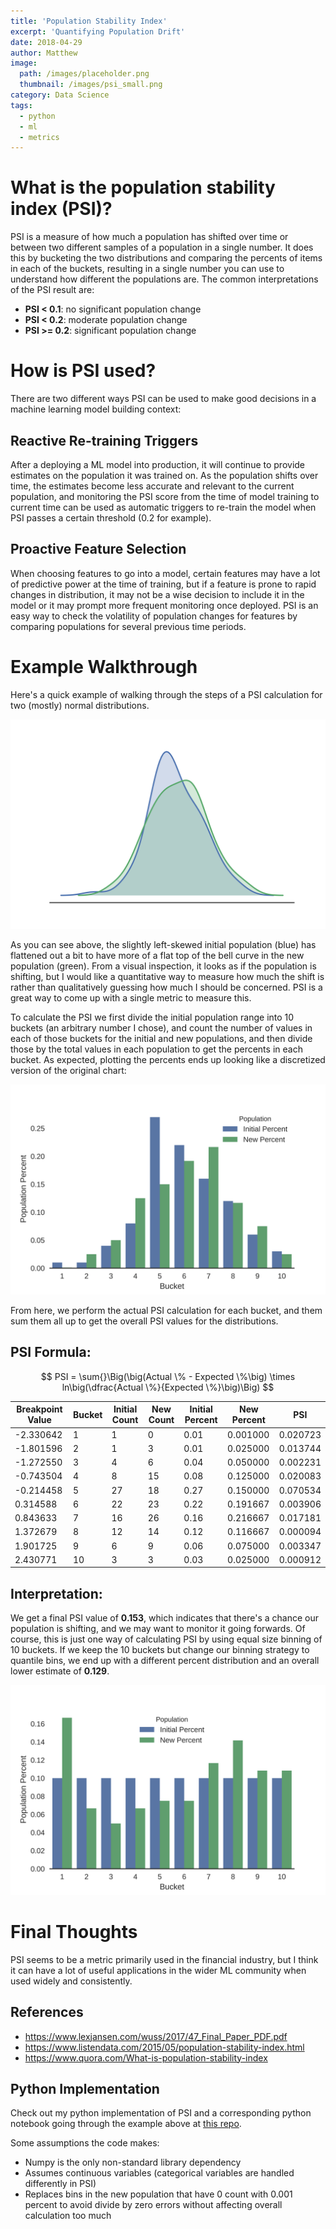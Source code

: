 ```yaml
---
title: 'Population Stability Index'
excerpt: 'Quantifying Population Drift'
date: 2018-04-29
author: Matthew
image:
  path: /images/placeholder.png
  thumbnail: /images/psi_small.png
category: Data Science
tags:
  - python
  - ml
  - metrics
---
```


# What is the population stability index (PSI)?

PSI is a measure of how much a population has shifted over time or between two different samples of a population in a single number. It does this by bucketing the two distributions and comparing the percents of items in each of the buckets, resulting in a single number you can use to understand how different the populations are. The common interpretations of the PSI result are:

* **PSI < 0.1**: no significant population change
* **PSI < 0.2**: moderate population change
* **PSI >= 0.2**: significant population change

# How is PSI used?

There are two different ways PSI can be used to make good decisions in a machine learning model building context:

## Reactive Re-training Triggers

After a deploying a ML model into production, it will continue to provide estimates on the population it was trained on. As the population shifts over time, the estimates become less accurate and relevant to the current population, and monitoring the PSI score from the time of model training to current time can be used as automatic triggers to re-train the model when PSI passes a certain threshold (0.2 for example).

## Proactive Feature Selection

When choosing features to go into a model, certain features may have a lot of predictive power at the time of training, but if a feature is prone to rapid changes in distribution, it may not be a wise decision to include it in the model or it may prompt more frequent monitoring once deployed. PSI is an easy way to check the volatility of population changes for features by comparing populations for several previous time periods.

# Example Walkthrough

Here's a quick example of walking through the steps of a PSI calculation for two (mostly) normal distributions.

![](/images/psi_large.png)


As you can see above, the slightly left-skewed initial population (blue) has flattened out a bit to have more of a flat top of the bell curve in the new population (green). From a visual inspection, it looks as if the population is shifting, but I would like a quantitative way to measure how much the shift is rather than qualitatively guessing how much I should be concerned. PSI is a great way to come up with a single metric to measure this.

To calculate the PSI we first divide the initial population range into 10 buckets (an arbitrary number I chose), and count the number of values in each of those buckets for the initial and new populations, and then divide those by the total values in each population to get the percents in each bucket. As expected, plotting the percents ends up looking like a discretized version of the original chart:

![](/images/psi_hist.png)


From here, we perform the actual PSI calculation for each bucket, and them sum them all up to get the overall PSI values for the distributions.

## PSI Formula:

$$
PSI = \sum{}\Big(\big(Actual \% - Expected \%\big) \times ln\big(\dfrac{Actual \%}{Expected \%}\big)\Big)
$$



| Breakpoint Value | Bucket | Initial Count | New Count | Initial Percent | New Percent | PSI      |
|------------------|--------|---------------|-----------|-----------------|-------------|----------|
| -2.330642        | 1      | 1             | 0         | 0.01            | 0.001000    | 0.020723 |
| -1.801596        | 2      | 1             | 3         | 0.01            | 0.025000    | 0.013744 |
| -1.272550        | 3      | 4             | 6         | 0.04            | 0.050000    | 0.002231 |
| -0.743504        | 4      | 8             | 15        | 0.08            | 0.125000    | 0.020083 |
| -0.214458        | 5      | 27            | 18        | 0.27            | 0.150000    | 0.070534 |
| 0.314588         | 6      | 22            | 23        | 0.22            | 0.191667    | 0.003906 |
| 0.843633         | 7      | 16            | 26        | 0.16            | 0.216667    | 0.017181 |
| 1.372679         | 8      | 12            | 14        | 0.12            | 0.116667    | 0.000094 |
| 1.901725         | 9      | 6             | 9         | 0.06            | 0.075000    | 0.003347 |
| 2.430771         | 10     | 3             | 3         | 0.03            | 0.025000    | 0.000912 |

## Interpretation:

We get a final PSI value of **0.153**, which indicates that there's a chance our population is shifting, and we may want to monitor it going forwards. Of course, this is just one way of calculating PSI by using equal size binning of 10 buckets. If we keep the 10 buckets but change our binning strategy to quantile bins, we end up with a different percent distribution and an overall lower estimate of **0.129**.

![](/images/psi_hist_bins.png)


# Final Thoughts

PSI seems to be a metric primarily used in the financial industry, but I think it can have a lot of useful applications in the wider ML community when used widely and consistently.

## References

* https://www.lexjansen.com/wuss/2017/47_Final_Paper_PDF.pdf
* https://www.listendata.com/2015/05/population-stability-index.html
* https://www.quora.com/What-is-population-stability-index

## Python Implementation

Check out my python implementation of PSI and a corresponding python notebook going through the example above at [this repo](https://github.com/mwburke/population-stability-index).

Some assumptions the code makes:

* Numpy is the only non-standard library dependency
* Assumes continuous variables (categorical variables are handled differently in PSI)
* Replaces bins in the new population that have 0 count with 0.001 percent to avoid divide by zero errors without affecting overall calculation too much
